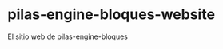 # pilas-engine-bloques-website
El sitio web de pilas-engine-bloques














































